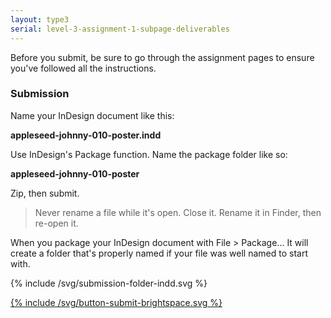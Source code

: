 ```yaml
---
layout: type3
serial: level-3-assignment-1-subpage-deliverables
---
```

Before you submit, be sure to go through the assignment pages to ensure you've followed all the instructions.

### Submission

Name your InDesign document like this:

**appleseed-johnny-010-poster.indd**

Use InDesign's Package function. Name the package folder like so:

**appleseed-johnny-010-poster**

Zip, then submit.

> Never rename a file while it's open. Close it. Rename it in Finder, then re-open it.

When you package your InDesign document with <span class="command">File > Package...</span> It will create a folder that's properly named if your file was well named to start with.

{% include /svg/submission-folder-indd.svg %}

<a href="https://brightspace.algonquincollege.com/d2l/lms/dropbox/user/folder_submit_files.d2l?db=379289&amp;grpid=0&amp;isprv=0&amp;bp=0&amp;ou=411208" title="Submit on BrightSpace" target="_blank">{% include /svg/button-submit-brightspace.svg %}</a>